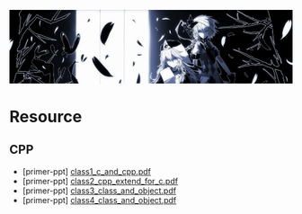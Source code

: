 [![header](../assets/header04.jpg)](https://yuenshome.github.io)

# Resource

## CPP
- [primer-ppt] [class1_c_and_cpp.pdf](./cpp/primer-ppt/class1_c_and_cpp.pdf)
- [primer-ppt] [class2_cpp_extend_for_c.pdf](./cpp/primer-ppt/class2_cpp_extend_for_c.pdf)
- [primer-ppt] [class3_class_and_object.pdf](./cpp/primer-ppt/class3_class_and_object.pdf)
- [primer-ppt] [class4_class_and_object.pdf](./cpp/primer-ppt/class4_class_and_object.pdf)

